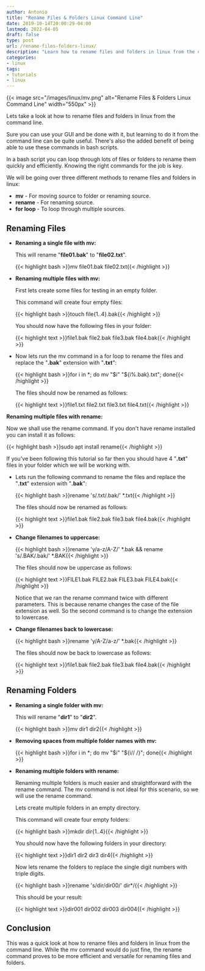 ```yaml
---
author: Antonio
title: "Rename Files & Folders Linux Command Line"
date: 2019-10-14T20:00:29-04:00
lastmod: 2022-04-05
draft: false
type: post
url: /rename-files-folders-linux/
description: "Learn how to rename files and folders in linux from the command line. This tutorial will teach you how to use the mv and rename commands to rename files and folders in linux."
categories:
- linux
tags:
- tutorials
- linux
---
```


{{< image src="/images/linux/mv.png" alt="Rename Files & Folders Linux Command Line" width="550px" >}}

Lets take a look at how to rename files and folders in linux from the command line.

Sure you can use your GUI and be done with it, but learning to do it from the command line can be quite useful. There's also the added benefit of being able to use these commands in bash scripts.

<!--more-->

In a bash script you can loop through lots of files or folders to rename them quickly and efficiently. Knowing the right commands for the job is key.

We will be going over three different methods to rename files and folders in linux:

- **mv** - For moving source to folder or renaming source.
- **rename** - For renaming source.
- **for loop** - To loop through multiple sources.

## **Renaming Files**

- **Renaming a single file with mv:**

  This will rename "**file01.bak**" to "**file02.txt**".

  {{< highlight bash >}}mv file01.bak file02.txt{{< /highlight >}}

- **Renaming multiple files with mv:**

  First lets create some files for testing in an empty folder.

  This command will create four empty files:

  {{< highlight bash >}}touch file{1..4}.bak{{< /highlight >}}

  You should now have the following files in your folder:

  {{< highlight text >}}file1.bak  file2.bak  file3.bak  file4.bak{{< /highlight >}}

- Now lets run the mv command in a for loop to rename the files and replace the "**.bak**" extension with "**.txt**":

  {{< highlight bash >}}for i in *; do mv "$i" "${i%.bak}.txt"; done{{< /highlight >}}

  The files should now be renamed as follows:

  {{< highlight text >}}file1.txt  file2.txt  file3.txt  file4.txt{{< /highlight >}}

**Renaming multiple files with rename:**

Now we shall use the rename command. If you don't have rename installed you can install it as follows:

{{< highlight bash >}}sudo apt install rename{{< /highlight >}}

If you've been following this tutorial so far then you should have 4 "**.txt**" files in your folder which we will be working with.

<!--adsense-->

- Lets run the following command to rename the files and replace the "**.txt**" extension with "**.bak**":

  {{< highlight bash >}}rename 's/.txt/.bak/' *.txt{{< /highlight >}}

  The files should now be renamed as follows:

  {{< highlight text >}}file1.bak  file2.bak  file3.bak  file4.bak{{< /highlight >}}

- **Change filenames to uppercase:**

  {{< highlight bash >}}rename 'y/a-z/A-Z/' *.bak && rename 's/.BAK/.bak/' *.BAK{{< /highlight >}}

  The files should now be uppercase as follows:

  {{< highlight text >}}FILE1.bak  FILE2.bak  FILE3.bak  FILE4.bak{{< /highlight >}}

  Notice that we ran the rename command twice with different parameters. This is because rename changes the case of the file extension as well. So the second command is to change the extension to lowercase.

- **Change filenames back to lowercase:**

  {{< highlight bash >}}rename 'y/A-Z/a-z/' *.bak{{< /highlight >}}

  The files should now be back to lowercase as follows:

  {{< highlight text >}}file1.bak  file2.bak  file3.bak  file4.bak{{< /highlight >}}

## **Renaming Folders**

- **Renaming a single folder with mv:**

  This will rename "**dir1**" to "**dir2**".

  {{< highlight bash >}}mv dir1 dir2{{< /highlight >}}

- **Removing spaces from multiple folder names with mv:**

  {{< highlight bash >}}for i in *; do mv "$i" "${i// /}"; done{{< /highlight >}}

- **Renaming multiple folders with rename:**

  Renaming multiple folders is much easier and straightforward with the rename command. The mv command is not ideal for this scenario, so we will use the rename command.

  Lets create multiple folders in an empty directory.

  This command will create four empty folders:

  {{< highlight bash >}}mkdir dir{1..4}{{< /highlight >}}

  You should now have the following folders in your directory:

  {{< highlight text >}}dir1 dir2 dir3 dir4{{< /highlight >}}

  Now lets rename the folders to replace the single digit numbers with triple digits.

  {{< highlight bash >}}rename 's/dir/dir00/' dir*/{{< /highlight >}}

  This should be your result:

  {{< highlight text >}}dir001 dir002 dir003 dir004{{< /highlight >}}

## **Conclusion**

This was a quick look at how to rename files and folders in linux from the command line. While the mv command would do just fine, the rename command proves to be more efficient and versatile for renaming files and folders.
